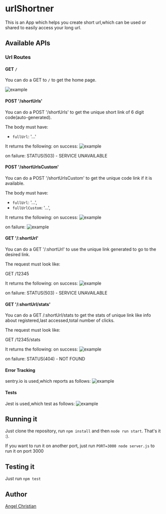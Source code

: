 # urlShortner

This is an App which helps you create short url,which can be used or shared to easily access your long url.

## Available APIs

### Url Routes

#### GET `/`

You can do a GET to `/` to get the home page.

![example](https://res.cloudinary.com/angelchristian/image/upload/v1597317752/mail_f4a287.png)


#### POST '/shortUrls'

You can do a POST '/shortUrls' to get the unique short link of 6 digit code(auto-generated).

The body must have:

* `fullUrl`: '...'

It returns the following:
on success:
![example](https://res.cloudinary.com/angelchristian/image/upload/v1597317752/mail_f4a287.png)

on failure:
STATUS(503) - SERVICE  UNAVAILABLE


#### POST '/shortUrlsCustom'

You can do a POST '/shortUrlsCustom' to get the unique code link if it is available.

The body must have:

* `fullUrl`: '...',
* `fullUrlCustom`: '...',


It returns the following:
on success:
![example](https://res.cloudinary.com/angelchristian/image/upload/v1597317752/mail_f4a287.png)

on failure:
![example](https://res.cloudinary.com/angelchristian/image/upload/v1597317752/mail_f4a287.png)


#### GET '/:shortUrl'

You can do a GET '/:shortUrl' to use the unique link generated to go to the desired link.

The request must look like:

GET /12345

It returns the following:
on success:
![example](https://res.cloudinary.com/angelchristian/image/upload/v1597317752/mail_f4a287.png)

on failure:
STATUS(503) - SERVICE  UNAVAILABLE


#### GET '/:shortUrl/stats'

You can do a GET /:shortUrl/stats to get the stats of unique link like info about registered,last accessed,total number of clicks.

The request must look like:

GET /12345/stats


It returns the following:
on success:
![example](https://res.cloudinary.com/angelchristian/image/upload/v1597317752/mail_f4a287.png)

on failure:
STATUS(404) - NOT FOUND

#### Error Tracking
sentry.io is used,which reports as follows:
![example](https://res.cloudinary.com/angelchristian/image/upload/v1597317752/mail_f4a287.png)

#### Tests
Jest is used,which test as follows:
![example](https://res.cloudinary.com/angelchristian/image/upload/v1597317752/mail_f4a287.png)


## Running it

Just clone the repository, run `npm install` and then `node run start`. That's it :).

If you want to run it on another port, just run `PORT=3000 node server.js` to run it on port 3000 

## Testing it

Just run `npm test`


## Author

[Angel Christian](https://github.com/AngelChristian)

